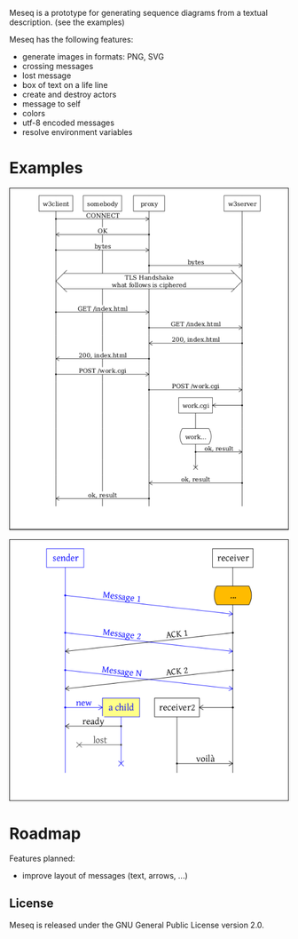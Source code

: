 
Meseq is a prototype for generating sequence diagrams from a textual description.
(see the examples)

Meseq has the following features:
- generate images in formats: PNG, SVG
- crossing messages
- lost message
- box of text on a life line
- create and destroy actors
- message to self
- colors
- utf-8 encoded messages
- resolve environment variables

# Examples

![Example 1](https://raw.githubusercontent.com/goeb/meseq/master/examples/example_web.png)

![Example with colors](https://raw.githubusercontent.com/goeb/meseq/master/examples/example_color.png)

# Roadmap

Features planned:

* improve layout of messages (text, arrows, ...)


## License

Meseq is released under the GNU General Public License version 2.0.

